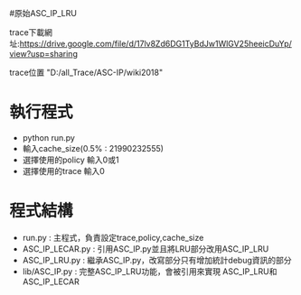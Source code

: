 #原始ASC_IP_LRU

trace下載網址:https://drive.google.com/file/d/17lv8Zd6DG1TyBdJw1WlGV25heeicDuYp/view?usp=sharing

trace位置 "D:/all_Trace/ASC-IP/wiki2018"

# 執行程式
- python run.py
- 輸入cache_size(0.5% : 21990232555)
- 選擇使用的policy 輸入0或1
- 選擇使用的trace 輸入0

# 程式結構
- run.py : 主程式，負責設定trace,policy,cache_size
- ASC_IP_LECAR.py : 引用ASC_IP.py並且將LRU部分改用ASC_IP_LRU
- ASC_IP_LRU.py : 繼承ASC_IP.py，改寫部分只有增加統計debug資訊的部分
- lib/ASC_IP.py : 完整ASC_IP_LRU功能，會被引用來實現 ASC_IP_LRU和ASC_IP_LECAR

